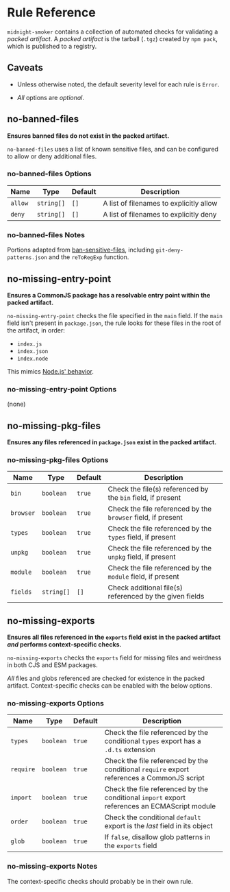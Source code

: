 # Rule Reference

`midnight-smoker` contains a collection of automated checks for validating a _packed artifact_. A _packed artifact_ is the tarball (`.tgz`) created by `npm pack`, which is published to a registry.

## Caveats

- Unless otherwise noted, the default severity level for each rule is `Error`.

- _All_ options are _optional_.

## no-banned-files

**Ensures banned files do not exist in the packed artifact.**

`no-banned-files` uses a list of known sensitive files, and can be configured to allow or deny additional files.

### no-banned-files Options

| Name    | Type       | Default | Description                             |
| ------- | ---------- | ------- | --------------------------------------- |
| `allow` | `string[]` | `[]`    | A list of filenames to explicitly allow |
| `deny`  | `string[]` | `[]`    | A list of filenames to explicitly deny  |

### no-banned-files Notes

Portions adapted from [ban-sensitive-files](https://github.com/bahmutov/ban-sensitive-files), including `git-deny-patterns.json` and the `reToRegExp` function.

## no-missing-entry-point

**Ensures a CommonJS package has a resolvable entry point within the packed artifact.**

`no-missing-entry-point` checks the file specified in the `main` field. If the `main` field isn't present in `package.json`, the rule looks for these files in the root of the artifact, in order:

- `index.js`
- `index.json`
- `index.node`

This mimics [Node.js' behavior](https://nodejs.org/api/modules.html#all-together).

### no-missing-entry-point Options

(none)

## no-missing-pkg-files

**Ensures any files referenced in `package.json` exist in the packed artifact.**

### no-missing-pkg-files Options

| Name      | Type       | Default | Description                                                  |
| --------- | ---------- | ------- | ------------------------------------------------------------ |
| `bin`     | `boolean`  | `true`  | Check the file(s) referenced by the `bin` field, if present  |
| `browser` | `boolean`  | `true`  | Check the file referenced by the `browser` field, if present |
| `types`   | `boolean`  | `true`  | Check the file referenced by the `types` field, if present   |
| `unpkg`   | `boolean`  | `true`  | Check the file referenced by the `unpkg` field, if present   |
| `module`  | `boolean`  | `true`  | Check the file referenced by the `module` field, if present  |
| `fields`  | `string[]` | `[]`    | Check additional file(s) referenced by the given fields      |

## no-missing-exports

**Ensures all files referenced in the `exports` field exist in the packed artifact _and_ performs context-specific checks.**

`no-missing-exports` checks the `exports` field for missing files and weirdness in both CJS and ESM packages.

_All_ files and globs referenced are checked for existence in the packed artifact. Context-specific checks can be enabled with the below options.

### no-missing-exports Options

| Name      | Type      | Default | Description                                                                                  |
| --------- | --------- | ------- | -------------------------------------------------------------------------------------------- |
| `types`   | `boolean` | `true`  | Check the file referenced by the conditional `types` export has a `.d.ts` extension          |
| `require` | `boolean` | `true`  | Check the file referenced by the conditional `require` export references a CommonJS script   |
| `import`  | `boolean` | `true`  | Check the file referenced by the conditional `import` export references an ECMAScript module |
| `order`   | `boolean` | `true`  | Check the conditional `default` export is the _last_ field in its object                     |
| `glob`    | `boolean` | `true`  | If `false`, disallow glob patterns in the `exports` field                                    |

### no-missing-exports Notes

The context-specific checks should probably be in their own rule.
